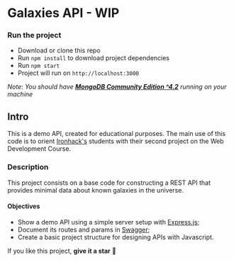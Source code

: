 # Galaxies API - WIP

### **Run the project**

- Download or clone this repo
- Run `npm install` to download project dependencies
- Run `npm start`
- Project will run on `http://localhost:3000`

_Note: You should have **[MongoDB Community Edition ^4.2](https://docs.mongodb.com/manual/installation/#mongodb-community-edition-installation-tutorials)** running on your machine_

## Intro

This is a demo API, created for educational purposes. The main use of this code is to orient [Ironhack's](https://www.ironhack.com/br?utm_source=mateus_felix_github&utm_medium=github_readme&utm_campaign=ironhack_alumni_projects) students with their second project on the Web Development Course.

### Description

This project consists on a base code for constructing a REST API that provides minimal data about known galaxies in the universe.

#### Objectives

- Show a demo API using a simple server setup with [Express.js](https://expressjs.com/);
- Document its routes and params in [Swagger](https://swagger.io/);
- Create a basic project structure for designing APIs with Javascript.

If you like this project, **give it a star** :star2:
